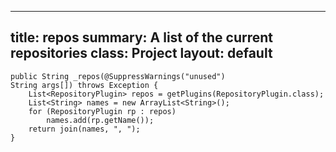 ---
title: repos
summary: A list of the current repositories
class: Project
layout: default
----


	public String _repos(@SuppressWarnings("unused")
	String args[]) throws Exception {
		List<RepositoryPlugin> repos = getPlugins(RepositoryPlugin.class);
		List<String> names = new ArrayList<String>();
		for (RepositoryPlugin rp : repos)
			names.add(rp.getName());
		return join(names, ", ");
	}
